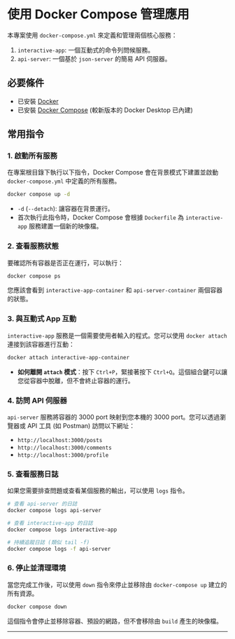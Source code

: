 # 使用 Docker Compose 管理應用

本專案使用 `docker-compose.yml` 來定義和管理兩個核心服務：

1.  `interactive-app`: 一個互動式的命令列問候服務。
2.  `api-server`: 一個基於 `json-server` 的簡易 API 伺服器。

## 必要條件

-   已安裝 [Docker](https://www.docker.com/get-started)
-   已安裝 [Docker Compose](https://docs.docker.com/compose/install/) (較新版本的 Docker Desktop 已內建)

## 常用指令

### 1. 啟動所有服務

在專案根目錄下執行以下指令，Docker Compose 會在背景模式下建置並啟動 `docker-compose.yml` 中定義的所有服務。

```bash
docker compose up -d
```

-   `-d` (`--detach`): 讓容器在背景運行。
-   首次執行此指令時，Docker Compose 會根據 `Dockerfile` 為 `interactive-app` 服務建置一個新的映像檔。

### 2. 查看服務狀態

要確認所有容器是否正在運行，可以執行：

```bash
docker compose ps
```

您應該會看到 `interactive-app-container` 和 `api-server-container` 兩個容器的狀態。

### 3. 與互動式 App 互動

`interactive-app` 服務是一個需要使用者輸入的程式。您可以使用 `docker attach` 連接到該容器進行互動：

```bash
docker attach interactive-app-container
```

-   **如何離開 `attach` 模式**：按下 `Ctrl+P`，緊接著按下 `Ctrl+Q`。這個組合鍵可以讓您從容器中脫離，但不會終止容器的運行。

### 4. 訪問 API 伺服器

`api-server` 服務將容器的 3000 port 映射到您本機的 3000 port。您可以透過瀏覽器或 API 工具 (如 Postman) 訪問以下網址：

-   `http://localhost:3000/posts`
-   `http://localhost:3000/comments`
-   `http://localhost:3000/profile`

### 5. 查看服務日誌

如果您需要排查問題或查看某個服務的輸出，可以使用 `logs` 指令。

```bash
# 查看 api-server 的日誌
docker compose logs api-server

# 查看 interactive-app 的日誌
docker compose logs interactive-app

# 持續追蹤日誌 (類似 tail -f)
docker compose logs -f api-server
```

### 6. 停止並清理環境

當您完成工作後，可以使用 `down` 指令來停止並移除由 `docker-compose up` 建立的所有資源。

```bash
docker compose down
```

這個指令會停止並移除容器、預設的網路，但不會移除由 `build` 產生的映像檔。

---
